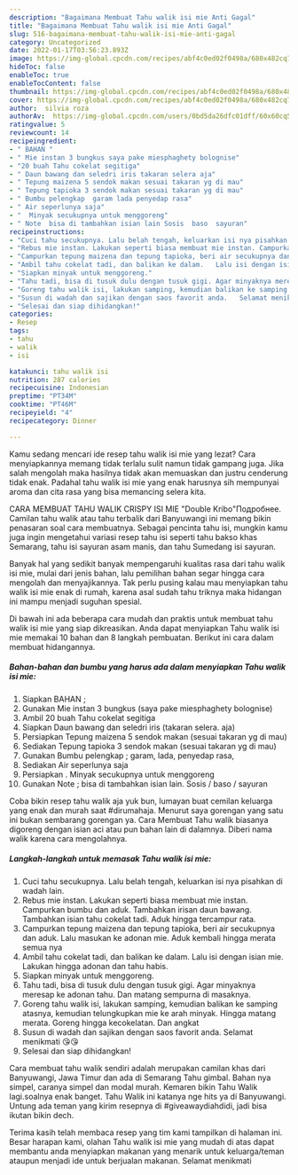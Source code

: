 ```yaml
---
description: "Bagaimana Membuat Tahu walik isi mie Anti Gagal"
title: "Bagaimana Membuat Tahu walik isi mie Anti Gagal"
slug: 516-bagaimana-membuat-tahu-walik-isi-mie-anti-gagal
category: Uncategorized
date: 2022-01-17T03:56:23.893Z
image: https://img-global.cpcdn.com/recipes/abf4c0ed02f0498a/680x482cq70/tahu-walik-isi-mie-foto-resep-utama.jpg
hideToc: false
enableToc: true
enableTocContent: false
thumbnail: https://img-global.cpcdn.com/recipes/abf4c0ed02f0498a/680x482cq70/tahu-walik-isi-mie-foto-resep-utama.jpg
cover: https://img-global.cpcdn.com/recipes/abf4c0ed02f0498a/680x482cq70/tahu-walik-isi-mie-foto-resep-utama.jpg
author:  silvia roza
authorAv:  https://img-global.cpcdn.com/users/0bd5da26dfc01dff/60x60cq50/avatar.jpg
ratingvalue: 5
reviewcount: 14
recipeingredient:
- " BAHAN "
- " Mie instan 3 bungkus saya pake miesphaghety bolognise"
- "20 buah Tahu cokelat segitiga"
- " Daun bawang dan seledri iris takaran selera aja"
- " Tepung maizena 5 sendok makan sesuai takaran yg di mau"
- " Tepung tapioka 3 sendok makan sesuai takaran yg di mau"
- " Bumbu pelengkap  garam lada penyedap rasa"
- " Air seperlunya saja"
- "  Minyak secukupnya untuk menggoreng"
- " Note  bisa di tambahkan isian lain Sosis  baso  sayuran"
recipeinstructions:
- "Cuci tahu secukupnya. Lalu belah tengah, keluarkan isi nya pisahkan di wadah lain."
- "Rebus mie instan. Lakukan seperti biasa membuat mie instan. Campurkan bumbu dan aduk.   Tambahkan irisan daun bawang.   Tambahkan isian tahu cokelat tadi.   Aduk hingga tercampur rata."
- "Campurkan tepung maizena dan tepung tapioka, beri air secukupnya dan aduk.   Lalu masukan ke adonan mie.   Aduk kembali hingga merata semua nya"
- "Ambil tahu cokelat tadi, dan balikan ke dalam.   Lalu isi dengan isian mie. Lakukan hingga adonan dan tahu habis."
- "Siapkan minyak untuk menggoreng."
- "Tahu tadi, bisa di tusuk dulu dengan tusuk gigi. Agar minyaknya meresap ke adonan tahu. Dan matang sempurna di masaknya."
- "Goreng tahu walik isi, lakukan samping, kemudian balikan ke samping atasnya, kemudian telungkupkan mie ke arah minyak. Hingga matang merata. Goreng hingga kecokelatan. Dan angkat"
- "Susun di wadah dan sajikan dengan saos favorit anda.   Selamat menikmati 😘😘"
- "Selesai dan siap dihidangkan!"
categories:
- Resep
tags:
- tahu
- walik
- isi

katakunci: tahu walik isi 
nutrition: 287 calories
recipecuisine: Indonesian
preptime: "PT34M"
cooktime: "PT46M"
recipeyield: "4"
recipecategory: Dinner

---
```



Kamu sedang mencari ide resep tahu walik isi mie yang lezat? Cara menyiapkannya memang tidak terlalu sulit namun tidak gampang juga. Jika salah mengolah maka hasilnya tidak akan memuaskan dan justru cenderung tidak enak. Padahal tahu walik isi mie yang enak harusnya sih mempunyai aroma dan cita rasa yang bisa memancing selera kita.


CARA MEMBUAT TAHU WALIK CRISPY ISI MIE &#34;Double Kribo&#34;Подробнее. Camilan tahu walik atau tahu terbalik dari Banyuwangi ini memang bikin penasaran soal cara membuatnya. Sebagai pencinta tahu isi, mungkin kamu juga ingin mengetahui variasi resep tahu isi seperti tahu bakso khas Semarang, tahu isi sayuran asam manis, dan tahu Sumedang isi sayuran.

Banyak hal yang sedikit banyak mempengaruhi kualitas rasa dari tahu walik isi mie, mulai dari jenis bahan, lalu pemilihan bahan segar hingga cara mengolah dan menyajikannya. Tak perlu pusing kalau mau menyiapkan tahu walik isi mie enak di rumah, karena asal sudah tahu triknya maka hidangan ini mampu menjadi suguhan spesial.


Di bawah ini ada beberapa cara mudah dan praktis untuk membuat tahu walik isi mie yang siap dikreasikan. Anda dapat menyiapkan Tahu walik isi mie memakai 10 bahan dan 8 langkah pembuatan. Berikut ini cara dalam membuat hidangannya.

<!--inarticleads1-->

##### Bahan-bahan dan bumbu yang harus ada dalam menyiapkan Tahu walik isi mie:

1. Siapkan  BAHAN ;
1. Gunakan  Mie instan 3 bungkus (saya pake miesphaghety bolognise)
1. Ambil 20 buah Tahu cokelat segitiga
1. Siapkan  Daun bawang dan seledri iris (takaran selera. aja)
1. Persiapkan  Tepung maizena 5 sendok makan (sesuai takaran yg di mau)
1. Sediakan  Tepung tapioka 3 sendok makan (sesuai takaran yg di mau)
1. Gunakan  Bumbu pelengkap ; garam, lada, penyedap rasa,
1. Sediakan  Air seperlunya saja
1. Persiapkan  . Minyak secukupnya untuk menggoreng
1. Gunakan  Note ; bisa di tambahkan isian lain. Sosis / baso / sayuran


Coba bikin resep tahu walik aja yuk bun, lumayan buat cemilan keluarga yang enak dan murah saat #dirumahaja. Menurut saya gorengan yang satu ini bukan sembarang gorengan ya. Cara Membuat Tahu walik biasanya digoreng dengan isian aci atau pun bahan lain di dalamnya. Diberi nama walik karena cara mengolahnya. 

<!--inarticleads2-->

##### Langkah-langkah untuk memasak Tahu walik isi mie:

1. Cuci tahu secukupnya. Lalu belah tengah, keluarkan isi nya pisahkan di wadah lain.
1. Rebus mie instan. Lakukan seperti biasa membuat mie instan. Campurkan bumbu dan aduk.   Tambahkan irisan daun bawang.   Tambahkan isian tahu cokelat tadi.   Aduk hingga tercampur rata.
1. Campurkan tepung maizena dan tepung tapioka, beri air secukupnya dan aduk.   Lalu masukan ke adonan mie.   Aduk kembali hingga merata semua nya
1. Ambil tahu cokelat tadi, dan balikan ke dalam.   Lalu isi dengan isian mie. Lakukan hingga adonan dan tahu habis.
1. Siapkan minyak untuk menggoreng.
1. Tahu tadi, bisa di tusuk dulu dengan tusuk gigi. Agar minyaknya meresap ke adonan tahu. Dan matang sempurna di masaknya.
1. Goreng tahu walik isi, lakukan samping, kemudian balikan ke samping atasnya, kemudian telungkupkan mie ke arah minyak. Hingga matang merata. Goreng hingga kecokelatan. Dan angkat
1. Susun di wadah dan sajikan dengan saos favorit anda.   Selamat menikmati 😘😘
1. Selesai dan siap dihidangkan!

Cara membuat tahu walik sendiri adalah merupakan camilan khas dari Banyuwangi, Jawa Timur dan ada di Semarang Tahu gimbal. Bahan nya simpel, caranya simpel dan modal murah. Kemaren bikin Tahu Walik lagi.soalnya enak banget. Tahu Walik ini katanya nge hits ya di Banyuwangi. Untung ada teman yang kirim resepnya di #giveawaydiahdidi, jadi bisa ikutan bikin dech. 

Terima kasih telah membaca resep yang tim kami tampilkan di halaman ini. Besar harapan kami, olahan Tahu walik isi mie yang mudah di atas dapat membantu anda menyiapkan makanan yang menarik untuk keluarga/teman ataupun menjadi ide untuk berjualan makanan. Selamat menikmati
